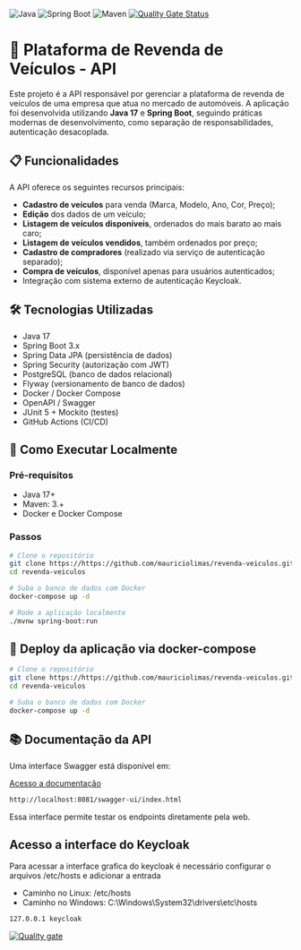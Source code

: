 ![Java](https://img.shields.io/badge/Java-17-blue.svg)
![Spring Boot](https://img.shields.io/badge/Spring%20Boot-3.4.5-brightgreen.svg)
![Maven](https://img.shields.io/badge/Maven-3.9.6-C71A36.svg)
[![Quality Gate Status](https://sonarcloud.io/api/project_badges/measure?project=mauriciolimas_revenda-veiculos&metric=alert_status)](https://sonarcloud.io/summary/new_code?id=mauriciolimas_revenda-veiculos)

# 🚗 Plataforma de Revenda de Veículos - API

Este projeto é a API responsável por gerenciar a plataforma de revenda de veículos de uma empresa que atua no mercado de automóveis. A aplicação foi desenvolvida utilizando **Java 17** e **Spring Boot**, seguindo práticas modernas de desenvolvimento, como separação de responsabilidades, autenticação desacoplada.

## 📋 Funcionalidades

A API oferece os seguintes recursos principais:

- **Cadastro de veículos** para venda (Marca, Modelo, Ano, Cor, Preço);
- **Edição** dos dados de um veículo;
- **Listagem de veículos disponíveis**, ordenados do mais barato ao mais caro;
- **Listagem de veículos vendidos**, também ordenados por preço;
- **Cadastro de compradores** (realizado via serviço de autenticação separado);
- **Compra de veículos**, disponível apenas para usuários autenticados;
- Integração com sistema externo de autenticação Keycloak.

## 🛠️ Tecnologias Utilizadas

- Java 17
- Spring Boot 3.x
- Spring Data JPA (persistência de dados)
- Spring Security (autorização com JWT)
- PostgreSQL (banco de dados relacional)
- Flyway (versionamento de banco de dados)
- Docker / Docker Compose
- OpenAPI / Swagger
- JUnit 5 + Mockito (testes)
- GitHub Actions (CI/CD)

## 🚀 Como Executar Localmente

### Pré-requisitos

- Java 17+
- Maven: 3.+
- Docker e Docker Compose

### Passos

```bash
# Clone o repositório
git clone https://https://github.com/mauriciolimas/revenda-veiculos.git
cd revenda-veiculos

# Suba o banco de dados com Docker
docker-compose up -d

# Rode a aplicação localmente
./mvnw spring-boot:run
```

## 🚀 Deploy da aplicação via docker-compose

```bash
# Clone o repositório
git clone https://https://github.com/mauriciolimas/revenda-veiculos.git
cd revenda-veiculos

# Suba o banco de dados com Docker
docker-compose up -d
```

## 📚 Documentação da API
Uma interface Swagger está disponível em:

[Acesso a documentação](http://localhost:8081/swagger-ui/index.html)
```bash
http://localhost:8081/swagger-ui/index.html
```
Essa interface permite testar os endpoints diretamente pela web.

## Acesso a interface do Keycloak

Para acessar a interface grafica do keycloak é necessário configurar o arquivos /etc/hosts e adicionar a entrada

- Caminho no Linux: /etc/hosts
- Caminho no Windows: C:\Windows\System32\drivers\etc\hosts
```bash
127.0.0.1 keycloak
```

[![Quality gate](https://sonarcloud.io/api/project_badges/quality_gate?project=mauriciolimas_revenda-veiculos)](https://sonarcloud.io/summary/new_code?id=mauriciolimas_revenda-veiculos)